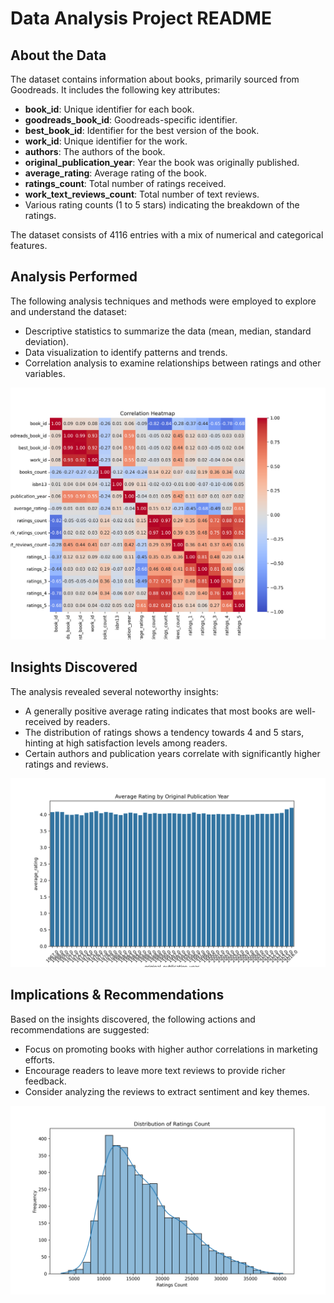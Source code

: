 # Data Analysis Project README

## About the Data
The dataset contains information about books, primarily sourced from Goodreads. It includes the following key attributes:

- **book_id**: Unique identifier for each book.
- **goodreads_book_id**: Goodreads-specific identifier.
- **best_book_id**: Identifier for the best version of the book.
- **work_id**: Unique identifier for the work.
- **authors**: The authors of the book.
- **original_publication_year**: Year the book was originally published.
- **average_rating**: Average rating of the book.
- **ratings_count**: Total number of ratings received.
- **work_text_reviews_count**: Total number of text reviews.
- Various rating counts (1 to 5 stars) indicating the breakdown of the ratings.

The dataset consists of 4116 entries with a mix of numerical and categorical features.

## Analysis Performed
The following analysis techniques and methods were employed to explore and understand the dataset:

- Descriptive statistics to summarize the data (mean, median, standard deviation).
- Data visualization to identify patterns and trends.
- Correlation analysis to examine relationships between ratings and other variables.
  
![Analysis Steps](1.png)

## Insights Discovered
The analysis revealed several noteworthy insights:

- A generally positive average rating indicates that most books are well-received by readers.
- The distribution of ratings shows a tendency towards 4 and 5 stars, hinting at high satisfaction levels among readers.
- Certain authors and publication years correlate with significantly higher ratings and reviews.
  
![Key Trends](2.png)

## Implications & Recommendations
Based on the insights discovered, the following actions and recommendations are suggested:

- Focus on promoting books with higher author correlations in marketing efforts.
- Encourage readers to leave more text reviews to provide richer feedback.
- Consider analyzing the reviews to extract sentiment and key themes.
  
![Conclusions](3.png)
